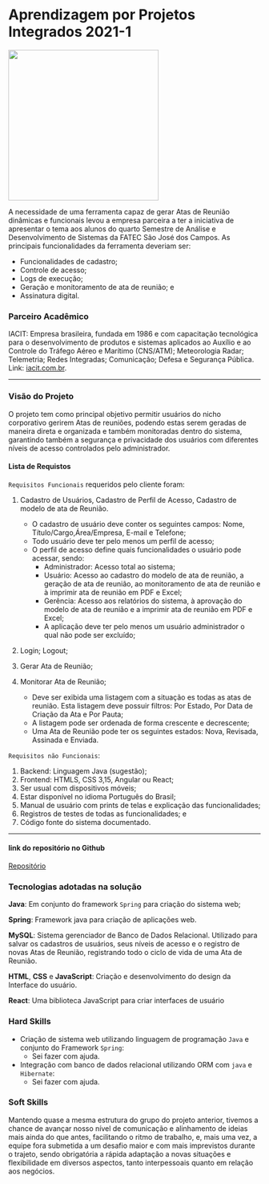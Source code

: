 # Aprendizagem por Projetos Integrados 2021-1
<img src="https://user-images.githubusercontent.com/56441534/142959484-12836894-06f3-4346-91ce-1fb6891da026.png" width="300"/>

A necessidade de uma ferramenta capaz de gerar Atas de Reunião dinâmicas e funcionais levou a empresa parceira a ter a iniciativa de apresentar o tema aos alunos do quarto Semestre de Análise e Desenvolvimento de Sistemas da FATEC São José dos Campos.
As principais funcionalidades da ferramenta deveriam ser:

- Funcionalidades de cadastro;
- Controle de acesso;
- Logs de execução; 
- Geração e monitoramento de ata de reunião; e 
- Assinatura digital.

### Parceiro Acadêmico
IACIT: Empresa brasileira, fundada em 1986 e com capacitação tecnológica para o desenvolvimento de produtos e sistemas aplicados ao Auxílio  e ao Controle do Tráfego Aéreo e Marítimo (CNS/ATM); Meteorologia Radar; Telemetria; Redes Integradas; Comunicação; Defesa e Segurança Pública.
Link:  [iacit.com.br](https://www.iacit.com.br/).


***

### Visão do Projeto
O projeto tem como principal objetivo permitir usuários do nicho corporativo gerirem Atas de reuniões, podendo estas serem geradas de maneira direta e organizada e também monitoradas dentro do sistema, garantindo também a segurança e privacidade dos usuários com diferentes níveis de acesso controlados pelo administrador.


#### Lista de Requistos 

`Requisitos Funcionais` requeridos pelo cliente foram:
1. Cadastro de Usuários, Cadastro de Perfil de Acesso, Cadastro de modelo de ata de Reunião.
    - O cadastro de usuário deve conter os seguintes campos: Nome, Título/Cargo,Área/Empresa, E-mail e Telefone;
    - Todo usuário deve ter pelo menos um perfil de acesso;
    - O perfil de acesso define quais funcionalidades o usuário pode acessar, sendo: 
        - Administrador: Acesso total ao sistema;
        - Usuário: Acesso ao cadastro do modelo de ata de reunião, a geração de ata de reunião, ao monitoramento de ata de reunião e à imprimir ata de reunião em PDF e Excel;
        - Gerência: Acesso aos relatórios do sistema, à aprovação do modelo de ata de reunião e a imprimir ata de reunião em PDF e Excel;
        - A aplicação deve ter pelo menos um usuário administrador o qual não pode ser excluído;

2. Login; Logout;
3. Gerar Ata de Reunião;
4. Monitorar Ata de Reunião;
    - Deve ser exibida uma listagem com a situação es todas as atas de reunião. Esta listagem deve possuir filtros: Por Estado, Por Data de Criação da Ata e Por Pauta;
    - A listagem pode ser ordenada de forma crescente e decrescente;
    - Uma Ata de Reunião pode ter os seguintes estados: Nova, Revisada, Assinada e Enviada.

`Requisitos não Funcionais`:
1. Backend: Linguagem Java (sugestão); 
2. Frontend: HTMLS, CSS 3,15, Angular ou React;
3. Ser usual com dispositivos móveis;
4. Estar disponível no idioma Português do Brasil;
5. Manual de usuário com prints de telas e explicação das funcionalidades;
6. Registros de testes de todas as funcionalidades; e
7. Código fonte do sistema documentado.

***

#### link do repositório no Github
[Repositório](https://github.com/DaviNeves0/EasyATA)


### Tecnologias adotadas na solução

**Java**: Em conjunto do framework `Spring` para criação do sistema web;

**Spring**: Framework java para criação de aplicações web.

**MySQL**: Sistema gerenciador de Banco de Dados Relacional. Utilizado para salvar os cadastros de usuários, seus níveis de acesso e o registro de novas Atas de Reunião, registrando todo o ciclo de vida de uma Ata de Reunião.

**HTML**, **CSS** e **JavaScript**: Criação e desenvolvimento do design da Interface do usuário.

**React**: Uma biblioteca JavaScript para criar interfaces de usuário


### Hard Skills
- Criação de sistema web utilizando linguagem de programação `Java` e conjunto do Framework `Spring`:
    - Sei fazer com ajuda.
- Integração com banco de dados relacional utilizando ORM com `java` e `Hibernate`:
    - Sei fazer com ajuda.

### Soft Skills
Mantendo quase a mesma estrutura do grupo do projeto anterior, tivemos a chance de avançar nosso nível de comunicação e alinhamento de ideias mais ainda do que antes, facilitando o ritmo de trabalho, e, mais uma vez, a equipe fora submetida a um desafio maior e com mais imprevistos durante o trajeto, sendo obrigatória a rápida adaptação a novas situações e flexibilidade em diversos aspectos, tanto interpessoais quanto em relação aos negócios.

 
